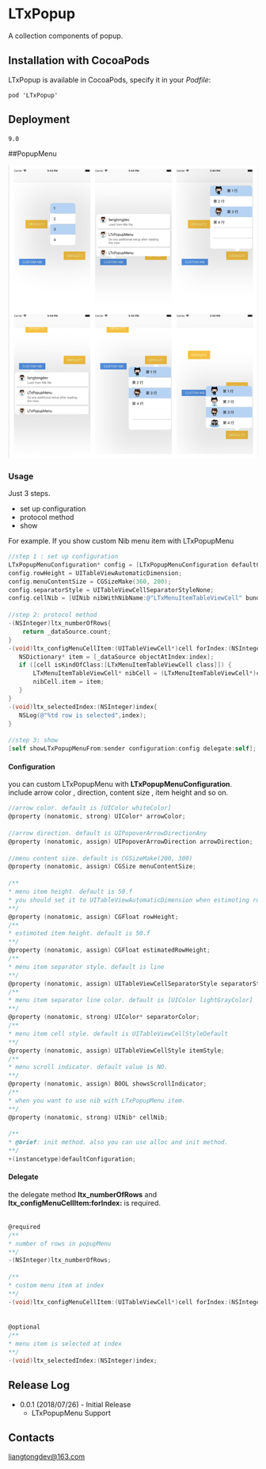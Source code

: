 # LTxPopup

A collection components of popup. 

## Installation with CocoaPods

LTxPopup is available in CocoaPods, specify it in your *Podfile*:

    pod 'LTxPopup'

## Deployment
    9.0


##PopupMenu

![](https://github.com/liangtongdev/LTxPopup/blob/master/screenshots/1.png)

### Usage

Just 3 steps. 
 + set up configuration 
 + protocol method
 +  show

 For example. If you show custom Nib menu item with LTxPopupMenu
 ```Objective-C
 //step 1 : set up configuration
 LTxPopupMenuConfiguration* config = [LTxPopupMenuConfiguration defaultConfiguration];
 config.rowHeight = UITableViewAutomaticDimension;
 config.menuContentSize = CGSizeMake(360, 200);
 config.separatorStyle = UITableViewCellSeparatorStyleNone;
 config.cellNib = [UINib nibWithNibName:@"LTxMenuItemTableViewCell" bundle:nil];
 
 //step 2: protocol method
 -(NSInteger)ltx_numberOfRows{
     return _dataSource.count;
 }
 -(void)ltx_configMenuCellItem:(UITableViewCell*)cell forIndex:(NSInteger)index{
    NSDictionary* item = [_dataSource objectAtIndex:index];
    if ([cell isKindOfClass:[LTxMenuItemTableViewCell class]]) {
        LTxMenuItemTableViewCell* nibCell = (LTxMenuItemTableViewCell*)cell;
        nibCell.item = item;
    }
 }
 -(void)ltx_selectedIndex:(NSInteger)index{
    NSLog(@"%td row is selected",index);
 }
 
 //step 3: show
[self showLTxPopupMenuFrom:sender configuration:config delegate:self];

 ```
#### Configuration 

you can custom LTxPopupMenu with **LTxPopupMenuConfiguration**. include arrow color , direction, content size , item height and so on.

```Objective-C
//arrow color. default is [UIColor whiteColor]
@property (nonatomic, strong) UIColor* arrowColor;

//arrow direction. default is UIPopoverArrowDirectionAny
@property (nonatomic, assign) UIPopoverArrowDirection arrowDirection;

//menu content size. default is CGSizeMake(200, 300)
@property (nonatomic, assign) CGSize menuContentSize;

/**
* menu item height. default is 50.f
* you should set it to UITableViewAutomaticDimension when estimoting row height
**/
@property (nonatomic, assign) CGFloat rowHeight;
/**
* estimoted item height. default is 50.f
**/
@property (nonatomic, assign) CGFloat estimatedRowHeight;
/**
* menu item separator style. default is line
**/
@property (nonatomic, assign) UITableViewCellSeparatorStyle separatorStyle;
/**
* menu item separator line color. default is [UIColor lightGrayColor]
**/
@property (nonatomic, strong) UIColor* separatorColor;
/**
* menu item cell style. default is UITableViewCellStyleDefault
**/
@property (nonatomic, assign) UITableViewCellStyle itemStyle;
/**
* menu scroll indicator. default value is NO.
**/
@property (nonatomic, assign) BOOL showsScrollIndicator;
/**
* when you want to use nib with LTxPopupMenu item.
**/
@property (nonatomic, strong) UINib* cellNib;

/**
* @brief: init method. also you can use alloc and init method.
**/
+(instancetype)defaultConfiguration;
```

#### Delegate 
the delegate method **ltx_numberOfRows** and **ltx_configMenuCellItem:forIndex:** is required. 

```Objective-C

@required
/**
* number of rows in popupMenu
**/
-(NSInteger)ltx_numberOfRows;

/**
* custom menu item at index
**/
-(void)ltx_configMenuCellItem:(UITableViewCell*)cell forIndex:(NSInteger)index;


@optional
/**
* menu item is selected at index
**/
-(void)ltx_selectedIndex:(NSInteger)index;
```



## Release Log

+ 0.0.1 (2018/07/26) - Initial Release
  + LTxPopupMenu Support

## Contacts
liangtongdev@163.com
